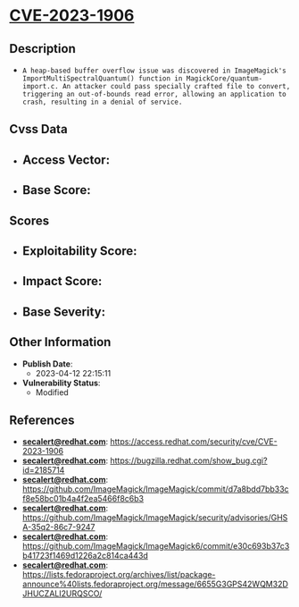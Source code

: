 
# [CVE-2023-1906](https://cve.mitre.org/cgi-bin/cvename.cgi?name=CVE-2023-1906)

## Description

- `A heap-based buffer overflow issue was discovered in ImageMagick's ImportMultiSpectralQuantum() function in MagickCore/quantum-import.c. An attacker could pass specially crafted file to convert, triggering an out-of-bounds read error, allowing an application to crash, resulting in a denial of service.`

## Cvss Data

- **Access Vector**:
  - 
- **Base Score**:
  - 

## Scores

- **Exploitability Score**:
  - 
- **Impact Score**:
  - 
- **Base Severity**:
  - 

## Other Information

- **Publish Date**:
  - 2023-04-12 22:15:11
- **Vulnerability Status**:
  - Modified

## References

- **secalert@redhat.com**: https://access.redhat.com/security/cve/CVE-2023-1906
- **secalert@redhat.com**: https://bugzilla.redhat.com/show_bug.cgi?id=2185714
- **secalert@redhat.com**: https://github.com/ImageMagick/ImageMagick/commit/d7a8bdd7bb33cf8e58bc01b4a4f2ea5466f8c6b3
- **secalert@redhat.com**: https://github.com/ImageMagick/ImageMagick/security/advisories/GHSA-35q2-86c7-9247
- **secalert@redhat.com**: https://github.com/ImageMagick/ImageMagick6/commit/e30c693b37c3b41723f1469d1226a2c814ca443d
- **secalert@redhat.com**: https://lists.fedoraproject.org/archives/list/package-announce%40lists.fedoraproject.org/message/6655G3GPS42WQM32DJHUCZALI2URQSCO/
